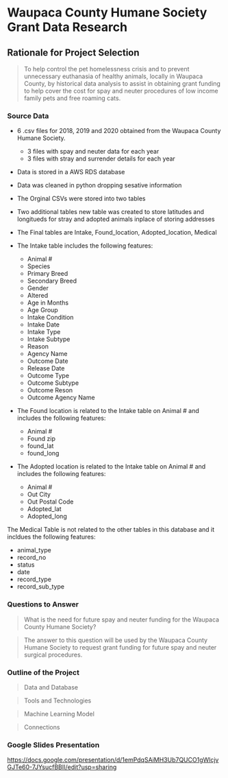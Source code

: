 # Waupaca County Humane Society Grant Data Research

## Rationale for Project Selection
> To help control the pet homelessness crisis and to prevent unnecessary euthanasia of healthy animals, locally in Waupaca County, by historical data analysis to assist in obtaining grant funding to help cover the cost for spay and neuter procedures of low income family pets and free roaming cats.

### Source Data
* 6 .csv files for 2018, 2019 and 2020 obtained from the Waupaca County Humane Society.
  * 3 files with spay and neuter data for each year
  * 3 files with stray and surrender details for each year

* Data is stored in a AWS RDS database
* Data was cleaned in python dropping sesative information 
* The Orginal CSVs were stored into two tables 
* Two additional tables new table was created to store latitudes and longitueds for stray and adopted animals inplace of storing addresses
* The Final tables are Intake, Found_location, Adopted_location, Medical
* The Intake table includes the following features:  
  * Animal #
  * Species
  * Primary Breed
  * Secondary Breed
  * Gender
  * Altered
  * Age in Months
  * Age Group
  * Intake Condition
  * Intake Date
  * Intake Type
  * Intake Subtype
  * Reason
  * Agency Name
  * Outcome Date
  * Release Date
  * Outcome Type
  * Outcome Subtype
  * Outcome Reson
  * Outcome Agency Name

* The Found location is related to the Intake table on Animal # and includes the following features: 
  * Animal # 
  * Found zip
  * found_lat
  * found_long
  
* The Adopted location is related to the Intake table on Animal # and includes the following features: 
  * Animal # 
  * Out City 
  * Out Postal Code
  * Adopted_lat
  * Adopted_long

The Medical Table is not related to the other tables in this database and it incldues the following features: 
  * animal_type
  * record_no
  * status
  * date
  * record_type
  * record_sub_type

### Questions to Answer
> What is the need for future spay and neuter funding for the Waupaca County Humane Society?

> The answer to this question will be used by the Waupaca County Humane Society to request grant funding for future spay and neuter surgical procedures.

### Outline of the Project
> Data and Database

> Tools and Technologies

> Machine Learning Model

> Connections
 

### Google Slides Presentation
https://docs.google.com/presentation/d/1emPdqSAiMH3Ub7QUCO1gWlcjvGJTe60-7JYsucfBBII/edit?usp=sharing

